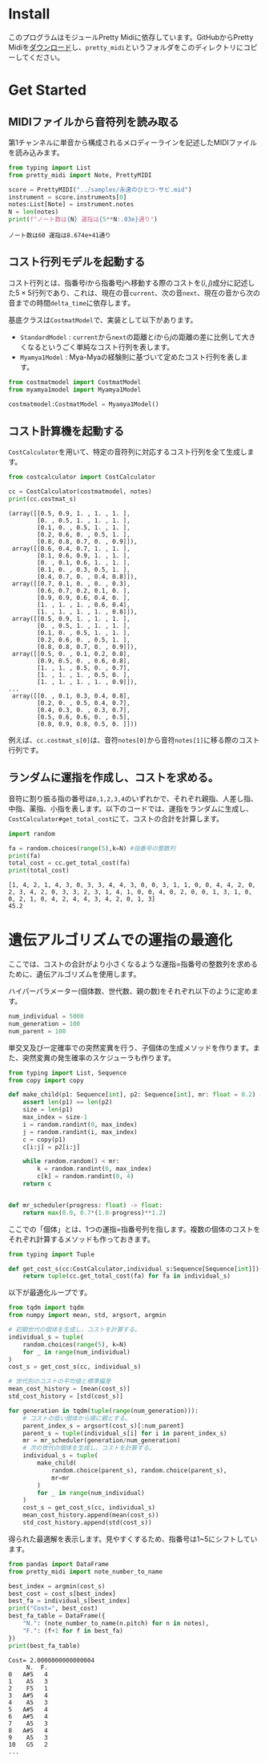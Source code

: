 # Install
このプログラムはモジュールPretty Midiに依存しています。GitHubからPretty Midiを[ダウンロード](https://github.com/craffel/pretty-midi)し、`pretty_midi`というフォルダをこのディレクトリにコピーしてください。

# Get Started
## MIDIファイルから音符列を読み取る
第1チャンネルに単音から構成されるメロディーラインを記述したMIDIファイルを読み込みます。
```python
from typing import List
from pretty_midi import Note, PrettyMIDI

score = PrettyMIDI("../samples/永遠のひとつ-サビ.mid")
instrument = score.instruments[0]
notes:List[Note] = instrument.notes
N = len(notes)
print(f"ノート数は{N} 運指は{5**N:.03e}通り")
```

```
ノート数は60 運指は8.674e+41通り
```
## コスト行列モデルを起動する
コスト行列とは、指番号$i$から指番号$j$へ移動する際のコストを$(i,j)$成分に記述した$5\times 5$行列であり、これは、現在の音`current`、次の音`next`、現在の音から次の音までの時間`delta_time`に依存します。

基底クラスは`CostmatModel`で、実装として以下があります。
* `StandardModel` : `current`から`next`の距離と$i$から$j$の距離の差に比例して大きくなるというごく単純なコスト行列を表します。
* `Myamya1Model` : Mya-Myaの経験則に基づいて定めたコスト行列を表します。
```python
from costmatmodel import CostmatModel
from myamya1model import Myamya1Model

costmatmodel:CostmatModel = Myamya1Model()
```

## コスト計算機を起動する
`CostCalculator`を用いて、特定の音符列に対応するコスト行列を全て生成します。
```python
from costcalculator import CostCalculator

cc = CostCalculator(costmatmodel, notes)
print(cc.costmat_s)
```
```
(array([[0.5, 0.9, 1. , 1. , 1. ],
        [0. , 0.5, 1. , 1. , 1. ],
        [0.1, 0. , 0.5, 1. , 1. ],
        [0.2, 0.6, 0. , 0.5, 1. ],
        [0.8, 0.8, 0.7, 0. , 0.9]]),
 array([[0.6, 0.4, 0.7, 1. , 1. ],
        [0.1, 0.6, 0.9, 1. , 1. ],
        [0. , 0.1, 0.6, 1. , 1. ],
        [0.1, 0. , 0.3, 0.5, 1. ],
        [0.4, 0.7, 0. , 0.4, 0.8]]),
 array([[0.7, 0.1, 0. , 0. , 0.3],
        [0.6, 0.7, 0.2, 0.1, 0. ],
        [0.9, 0.9, 0.6, 0.4, 0. ],
        [1. , 1. , 1. , 0.6, 0.4],
        [1. , 1. , 1. , 1. , 0.8]]),
 array([[0.5, 0.9, 1. , 1. , 1. ],
        [0. , 0.5, 1. , 1. , 1. ],
        [0.1, 0. , 0.5, 1. , 1. ],
        [0.2, 0.6, 0. , 0.5, 1. ],
        [0.8, 0.8, 0.7, 0. , 0.9]]),
 array([[0.5, 0. , 0.1, 0.2, 0.8],
        [0.9, 0.5, 0. , 0.6, 0.8],
        [1. , 1. , 0.5, 0. , 0.7],
        [1. , 1. , 1. , 0.5, 0. ],
        [1. , 1. , 1. , 1. , 0.9]]),
...
 array([[0. , 0.1, 0.3, 0.4, 0.8],
        [0.2, 0. , 0.5, 0.4, 0.7],
        [0.4, 0.3, 0. , 0.3, 0.7],
        [0.5, 0.6, 0.6, 0. , 0.5],
        [0.8, 0.9, 0.8, 0.5, 0. ]]))
```
例えば、`cc.costmat_s[0]`は、音符`notes[0]`から音符`notes[1]`に移る際のコスト行列です。

## ランダムに運指を作成し、コストを求める。
音符に割り振る指の番号は`0,1,2,3,4`のいずれかで、それぞれ親指、人差し指、中指、薬指、小指を表します。以下のコードでは、運指をランダムに生成し、`CostCalculator#get_total_cost`にて、コストの合計を計算します。
```python
import random

fa = random.choices(range(5),k=N) #指番号の整数列
print(fa)
total_cost = cc.get_total_cost(fa)
print(total_cost)
```
```
[1, 4, 2, 1, 4, 3, 0, 3, 3, 4, 4, 3, 0, 0, 3, 1, 1, 0, 0, 4, 4, 2, 0, 2, 3, 4, 2, 0, 3, 3, 2, 3, 1, 4, 1, 0, 0, 4, 0, 2, 0, 0, 1, 3, 1, 0, 0, 2, 1, 0, 4, 2, 4, 4, 3, 4, 2, 0, 1, 3]
45.2
```

# 遺伝アルゴリズムでの運指の最適化
ここでは、コストの合計がより小さくなるような運指=指番号の整数列を求めるために、遺伝アルゴリズムを使用します。

ハイパーパラメーター(個体数、世代数、親の数)をそれぞれ以下のように定めます。
```python
num_individual = 5000
num_generation = 100
num_parent = 100
```
単交叉及び一定確率での突然変異を行う、子個体の生成メソッドを作ります。また、突然変異の発生確率のスケジューラも作ります。
```python
from typing import List, Sequence
from copy import copy

def make_child(p1: Sequence[int], p2: Sequence[int], mr: float = 0.2) -> List[int]:
    assert len(p1) == len(p2)
    size = len(p1)
    max_index = size-1
    i = random.randint(0, max_index)
    j = random.randint(i, max_index)
    c = copy(p1)
    c[i:j] = p2[i:j]

    while random.random() < mr:
        k = random.randint(0, max_index)
        c[k] = random.randint(0, 4)
    return c


def mr_scheduler(progress: float) -> float:
    return max(0.0, 0.7*(1.0-progress)**1.2)
```
ここでの「個体」とは、1つの運指=指番号列を指します。複数の個体のコストをそれぞれ計算するメソッドも作っておきます。
```python
from typing import Tuple

def get_cost_s(cc:CostCalculator,individual_s:Sequence[Sequence[int]])->Tuple[float]:
    return tuple(cc.get_total_cost(fa) for fa in individual_s)
```
以下が最適化ループです。
```python
from tqdm import tqdm
from numpy import mean, std, argsort, argmin

# 初期世代の個体を生成し、コストを計算する。
individual_s = tuple(
    random.choices(range(5), k=N)
    for _ in range(num_individual)
)
cost_s = get_cost_s(cc, individual_s)

# 世代別のコストの平均値と標準偏差
mean_cost_history = [mean(cost_s)]
std_cost_history = [std(cost_s)]

for generation in tqdm(tuple(range(num_generation))):
    # コストの低い個体から順に親とする。
    parent_index_s = argsort(cost_s)[:num_parent]
    parent_s = tuple(individual_s[i] for i in parent_index_s)
    mr = mr_scheduler(generation/num_generation)
    # 次の世代の個体を生成し、コストを計算する。
    individual_s = tuple(
        make_child(
            random.choice(parent_s), random.choice(parent_s),
            mr=mr
        )
        for _ in range(num_individual)
    )
    cost_s = get_cost_s(cc, individual_s)
    mean_cost_history.append(mean(cost_s))
    std_cost_history.append(std(cost_s))
```
得られた最適解を表示します。見やすくするため、指番号は1~5にシフトしています。
```python
from pandas import DataFrame
from pretty_midi import note_number_to_name

best_index = argmin(cost_s)
best_cost = cost_s[best_index]
best_fa = individual_s[best_index]
print("Cost=", best_cost)
best_fa_table = DataFrame({
    "N.": (note_number_to_name(n.pitch) for n in notes),
    "F.": (f+1 for f in best_fa)
})
print(best_fa_table)
```
```
Cost= 2.0000000000000004
     N.  F.
0   A#5   4
1    A5   3
2    F5   1
3   A#5   4
4    A5   3
5   A#5   4
6   A#5   4
7    A5   3
8   A#5   4
9    A5   3
10   G5   2
...
```
